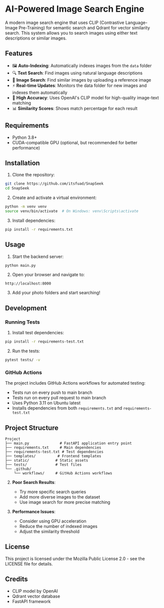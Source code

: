 # AI-Powered Image Search Engine

A modern image search engine that uses CLIP (Contrastive Language-Image Pre-Training) for semantic search and Qdrant for vector similarity search. This system allows you to search images using either text descriptions or similar images.

## Features

- 🖼️ **Auto-Indexing**: Automatically indexes images from the `data` folder
- 🔍 **Text Search**: Find images using natural language descriptions
- 📸 **Image Search**: Find similar images by uploading a reference image
- ⚡ **Real-time Updates**: Monitors the data folder for new images and indexes them automatically
- 🎯 **High Accuracy**: Uses OpenAI's CLIP model for high-quality image-text matching
- 📊 **Similarity Scores**: Shows match percentage for each result

## Requirements

- Python 3.8+
- CUDA-compatible GPU (optional, but recommended for better performance)

## Installation

1. Clone the repository:
```bash
git clone https://github.com/itsfuad/SnapSeek
cd SnapSeek
```

2. Create and activate a virtual environment:
```bash
python -m venv venv
source venv/bin/activate  # On Windows: venv\Scripts\activate
```

3. Install dependencies:
```bash
pip install -r requirements.txt
```

## Usage

1. Start the backend server:
```bash
python main.py
```

2. Open your browser and navigate to:
```
http://localhost:8000
```

3. Add your photo folders and start searching!

## Development

### Running Tests

1. Install test dependencies:
```bash
pip install -r requirements-test.txt
```

2. Run the tests:
```bash
pytest tests/ -v
```

### GitHub Actions

The project includes GitHub Actions workflows for automated testing:
- Tests run on every push to main branch
- Tests run on every pull request to main branch
- Uses Python 3.11 on Ubuntu latest
- Installs dependencies from both `requirements.txt` and `requirements-test.txt`

## Project Structure

```
Project
├── main.py              # FastAPI application entry point
├── requirements.txt     # Main dependencies
├── requirements-test.txt # Test dependencies
├── templates/          # Frontend templates
├── static/            # Static assets
├── tests/             # Test files
└── .github/
    └── workflows/     # GitHub Actions workflows
```

2. **Poor Search Results**:
   - Try more specific search queries
   - Add more diverse images to the dataset
   - Use image search for more precise matching

3. **Performance Issues**:
   - Consider using GPU acceleration
   - Reduce the number of indexed images
   - Adjust the similarity threshold

## License

This project is licensed under the Mozilla Public License 2.0 - see the LICENSE file for details.

## Credits

- CLIP model by OpenAI
- Qdrant vector database
- FastAPI framework 